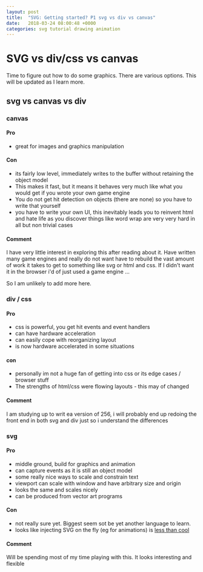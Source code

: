 ```yaml
---
layout: post
title:  "SVG: Getting started? P1 svg vs div vs canvas"
date:   2018-03-24 08:00:48 +0000
categories: svg tutorial drawing animation
---
```

# SVG vs div/css vs canvas

Time to figure out how to do some graphics. There are various options. This will be updated as I learn more.

## svg vs canvas vs div

### canvas

#### Pro

- great for images and graphics manipulation

#### Con

- its fairly low level, immediately writes to the buffer without retaining the object model
- This makes it fast, but it means it behaves very much like what you would get if you wrote your own game engine
- You do not get hit detection on objects (there are none) so you have to write that yourself
- you have to write your own UI, this inevitably leads you to reinvent html and hate life as you discover things like word wrap are very very hard in all but non trivial cases

#### Comment

I have very little interest in exploring this after reading about it. Have written many game engines and really do not want have to rebuild the vast amount of work it takes to get to something like svg or html and css. If I didn't want it in the browser i'd of just used a game engine ...

So I am unlikely to add more here.

### div / css

#### Pro

- css is powerful, you get hit events and event handlers
- can have hardware acceleration
- can easily cope with reorganizing layout
- is now hardware accelerated in some situations

#### con

- personally im not a huge fan of getting into css or its edge cases / browser stuff
- The strengths of html/css were flowing layouts - this may of changed

#### Comment

I am studying up to writ ea  version of 256, i will probably end up redoing the front end in both svg and div just so i understand the differences

### svg

#### Pro

- middle ground, build for graphics and animation
- can capture events as it is still an object model
- some really nice ways to scale and constrain text
- viewport can scale with window and have arbitrary size and origin
- looks the same and scales nicely
- can be produced from vector art programs

#### Con

- not really sure yet. Biggest seem sot be yet another language to learn.
- looks like injecting SVG on the fly (eg for animations) is [less than cool](https://stackoverflow.com/questions/8455773/svg-trigger-animation-with-event)

#### Comment

Will be spending most of my time playing with this. It looks interesting and flexible